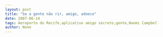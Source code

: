 ```yaml
---
layout: post
title: "Se a gente não rir, amigo, adoece"
date: 2007-06-14
tags: Aeroporto do Recife,aplicativo amigo secreto,gente,Naomi Campbell
author: None
---
```

 